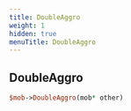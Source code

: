 ```yaml
---
title: DoubleAggro
weight: 1
hidden: true
menuTitle: DoubleAggro
---
```

## DoubleAggro
```perl
$mob->DoubleAggro(mob* other)
```